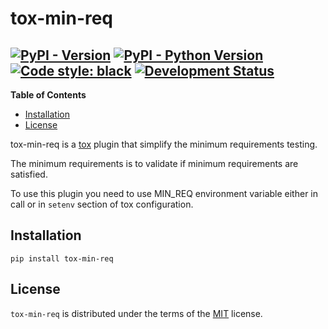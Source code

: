 # tox-min-req

[![PyPI - Version](https://img.shields.io/pypi/v/tox-min-req.svg)](https://pypi.org/project/tox-min-req)
[![PyPI - Python Version](https://img.shields.io/pypi/pyversions/tox-min-req.svg)](https://pypi.org/project/tox-min-req)
[![Code style: black](https://img.shields.io/badge/code%20style-black-000000.svg)](https://github.com/python/black)
[![Development Status](https://img.shields.io/pypi/status/napari.svg)](https://en.wikipedia.org/wiki/Software_release_life_cycle#Alpha)
-----

**Table of Contents**

- [Installation](#installation)
- [License](#license)

tox-min-req is a [tox](https://tox.wiki/) plugin that simplify the 
minimum requirements testing.

The minimum requirements is to validate if minimum requirements are 
satisfied.

To use this plugin you need to use MIN_REQ environment variable either in call or in `setenv` section 
of tox configuration.

## Installation

```console
pip install tox-min-req
```

## License

`tox-min-req` is distributed under the terms of the [MIT](https://spdx.org/licenses/MIT.html) license.

